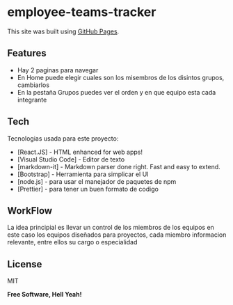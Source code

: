 # employee-teams-tracker
This site was built using [GitHub Pages](https://pages.github.com/).

## Features

- Hay 2 paginas para navegar
- En Home puede elegir cuales son los misembros de los disintos grupos, cambiarlos
- En la pestaña Grupos puedes ver el orden y en que equipo esta cada integrante

## Tech

Tecnologias usada para este proyecto:

- [React.JS] - HTML enhanced for web apps!
- [Visual Studio Code] - Editor de texto
- [markdown-it] - Markdown parser done right. Fast and easy to extend.
- [Bootstrap] - Herramienta para simplicar el UI
- [node.js] - para usar el manejador de paquetes de npm
- [Prettier] - para tener un buen formato de codigo

## WorkFlow
La idea principial es llevar un control de los miembros de los equipos en este caso los equipos diseñados para proyectos, cada miembro informacion relevante, entre ellos su cargo o especialidad

## License

MIT

**Free Software, Hell Yeah!**

